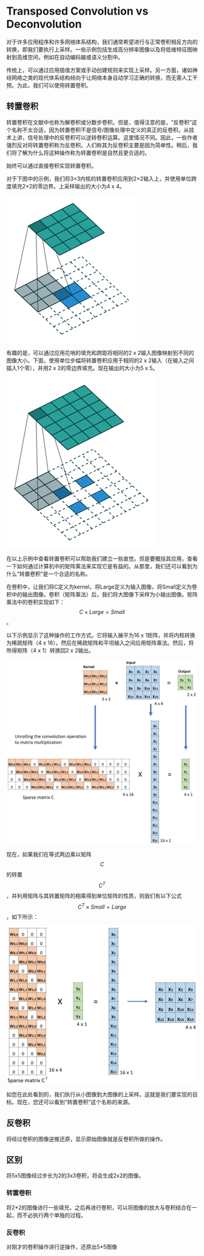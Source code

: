 # Transposed Convolution vs Deconvolution

对于许多应用程序和许多网络体系结构，我们通常希望进行与正常卷积相反方向的转换，即我们要执行上采样。一些示例包括生成高分辨率图像以及将低维特征图映射到高维空间，例如在自动编码器或语义分割中。

传统上，可以通过应用插值方案或手动创建规则来实现上采样。另一方面，诸如神经网络之类的现代体系结构倾向于让网络本身自动学习正确的转换，而无需人工干预。为此，我们可以使用转置卷积。

## 转置卷积

转置卷积在文献中也称为解卷积或分数步卷积。但是，值得注意的是，“反卷积”这个名称不太合适，因为转置卷积不是信号/图像处理中定义的真正的反卷积。从技术上讲，信号处理中的反卷积可以逆转卷积运算。这里情况不同。因此，一些作者强烈反对将转置卷积称为反卷积。人们称其为反卷积主要是因为简单性。稍后，我们将了解为什么将这种操作称为转置卷积是自然且更合适的。

始终可以通过直接卷积实现转置卷积。

对于下图中的示例，我们将3×3内核的转置卷积应用到2×2输入上，并使用单位跨度填充2×2的零边界。上采样输出的大小为4 x 4。

![](../../.gitbook/assets/fig2.gif)

有趣的是，可以通过应用花哨的填充和跨距将相同的2 x 2输入图像映射到不同的图像大小。下面，使用单位步幅将转置卷积应用于相同的2 x 2输入（在输入之间插入1个零），并用2 x 2的零边界填充。现在输出的大小为5 x 5。

![](../../.gitbook/assets/fig3.gif)

在以上示例中查看转置卷积可以帮助我们建立一些直觉。但是要概括其应用，查看一下如何通过计算机中的矩阵乘法来实现它是有益的。从那里，我们还可以看到为什么“转置卷积”是一个合适的名称。

在卷积中，让我们将C定义为kernel，将Large定义为输入图像，将Small定义为卷积中的输出图像。卷积（矩阵乘法）后，我们将大图像下采样为小输出图像。矩阵乘法中的卷积实现如下：$$C \times Large=Small$$。

以下示例显示了这种操作的工作方式。它将输入展平为16 x 1矩阵，并将内核转换为稀疏矩阵（4 x 16）。然后在稀疏矩阵和平坦输入之间应用矩阵乘法。然后，将所得矩阵（4 x 1）转换回2 x 2输出。

![](../../.gitbook/assets/image%20%28137%29.png)

现在，如果我们在等式两边乘以矩阵$$C$$的转置$$C^T$$，并利用矩阵与其转置矩阵的相乘得到单位矩阵的性质，则我们有以下公式$$C^T \times Small = Large$$，如下所示：

![](../../.gitbook/assets/image%20%28118%29.png)

如您在此处看到的，我们执行从小图像到大图像的上采样。这就是我们要实现的目标。现在，您还可以看到“转置卷积”这个名称的来源。

## 反卷积

将经过卷积的图像逆推还原，显示原始图像就是反卷积所做的操作。

## 区别

将5x5图像经过步长为2的3x3卷积，将会生成2x2的图像。

### 转置卷积

将2\*2的图像进行一些填充，之后再进行卷积，可以将图像的放大与卷积结合在一起，而不必执行两个单独的过程。

### 反卷积

对刚才的卷积操作进行逆操作，还原出5\*5图像

